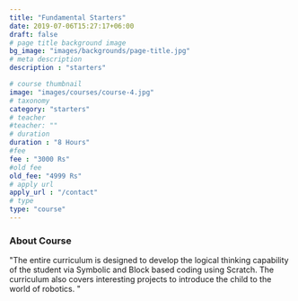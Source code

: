 ```yaml
---
title: "Fundamental Starters"
date: 2019-07-06T15:27:17+06:00
draft: false
# page title background image
bg_image: "images/backgrounds/page-title.jpg"
# meta description
description : "starters"

# course thumbnail
image: "images/courses/course-4.jpg"
# taxonomy
category: "starters"
# teacher
#teacher: ""
# duration
duration : "8 Hours"
#fee
fee : "3000 Rs"
#old fee
old_fee: "4999 Rs"
# apply url
apply_url : "/contact"
# type
type: "course"
---
```



### About Course

"The entire curriculum is designed to develop the logical thinking capability of the student via Symbolic and Block based coding using Scratch. The curriculum also covers interesting projects to introduce the child to the world of robotics.
"
 
</p>



